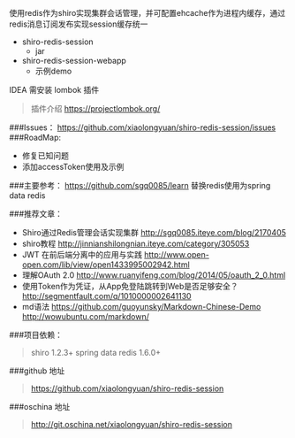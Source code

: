 
使用redis作为shiro实现集群会话管理，并可配置ehcache作为进程内缓存，通过redis消息订阅发布实现session缓存统一

* shiro-redis-session
	+ jar
* shiro-redis-session-webapp
	+ 示例demo

IDEA 需安装 lombok 插件
> 插件介绍  https://projectlombok.org/

###Issues：
https://github.com/xiaolongyuan/shiro-redis-session/issues
###RoadMap:
* 修复已知问题
* 添加accessToken使用及示例

###主要参考：
https://github.com/sgq0085/learn 替换redis使用为spring data redis


###推荐文章：
* Shiro通过Redis管理会话实现集群 http://sgq0085.iteye.com/blog/2170405
* shiro教程 http://jinnianshilongnian.iteye.com/category/305053
* JWT 在前后端分离中的应用与实践 http://www.open-open.com/lib/view/open1433995002942.html
* 理解OAuth 2.0 http://www.ruanyifeng.com/blog/2014/05/oauth_2_0.html
* 使用Token作为凭证，从App免登陆跳转到Web是否足够安全？ http://segmentfault.com/q/1010000002641130
* md语法 https://github.com/guoyunsky/Markdown-Chinese-Demo http://wowubuntu.com/markdown/

###项目依赖：
> 	shiro 1.2.3+
> 	spring data redis 1.6.0+
	
###github 地址
> 	https://github.com/xiaolongyuan/shiro-redis-session

###oschina 地址
> 	http://git.oschina.net/xiaolongyuan/shiro-redis-session

